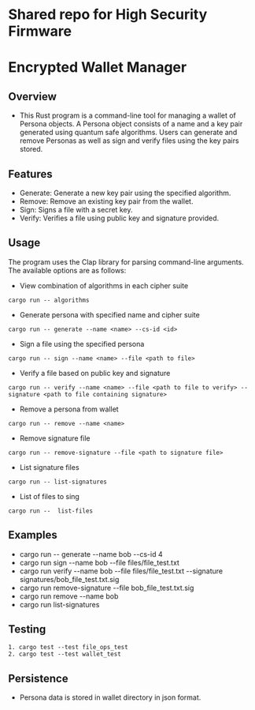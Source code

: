# Shared repo for High Security Firmware

# Encrypted Wallet Manager

## Overview
- This Rust program is a command-line tool for managing a wallet of Persona objects. A Persona object consists of a name and a key pair generated using quantum safe algorithms. Users can generate and remove Personas as well as sign and verify files using the key pairs stored.

## Features
- Generate: Generate a new key pair using the specified algorithm.
- Remove: Remove an existing key pair from the wallet.
- Sign: Signs a file with a secret key.
- Verify: Verifies a file using public key and signature provided.


## Usage
The program uses the Clap library for parsing command-line arguments. The available options are as follows:

* View combination of algorithms in each cipher suite
```
cargo run -- algorithms
```

* Generate persona with specified name and cipher suite
```
cargo run -- generate --name <name> --cs-id <id>
```

* Sign a file using the specified persona
```
cargo run -- sign --name <name> --file <path to file>
```

* Verify a file based on public key and signature
```
cargo run -- verify --name <name> --file <path to file to verify> --signature <path to file containing signature>
```

* Remove a persona from wallet
```
cargo run -- remove --name <name>
```

* Remove signature file
```
cargo run -- remove-signature --file <path to signature file>
```

* List signature files
```
cargo run -- list-signatures
```
* List of files to sing
```
cargo run --  list-files
```

## Examples
* cargo run -- generate --name bob --cs-id 4
* cargo run sign --name bob --file files/file_test.txt
* cargo run verify --name bob --file files/file_test.txt --signature signatures/bob_file_test.txt.sig
* cargo run remove-signature --file bob_file_test.txt.sig
* cargo run remove --name bob
* cargo run list-signatures  


## Testing 
    1. cargo test --test file_ops_test
    2. cargo test --test wallet_test


## Persistence
- Persona data is stored in wallet directory in json format. 

